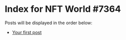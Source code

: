 # Index for NFT World #7364
Posts will be displayed in the order below:

- [Your first post](./001-first.md)


